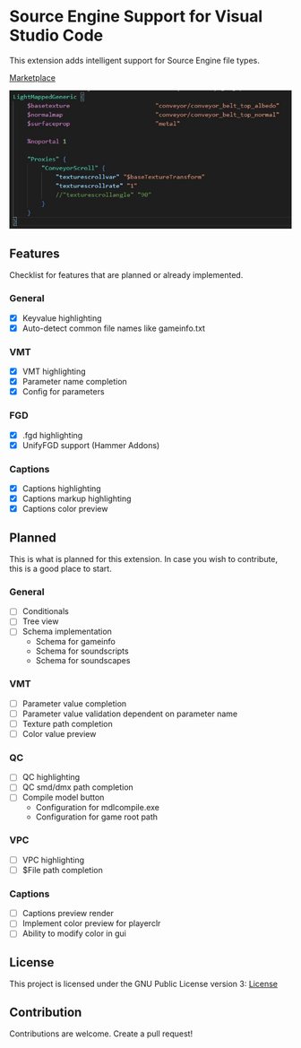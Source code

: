 # Source Engine Support for Visual Studio Code

This extension adds intelligent support for Source Engine file types.

[Marketplace](https://marketplace.visualstudio.com/items?itemName=stefan-h-at.source-engine-support)

![VMT Highlighting](samples/vmt-highlighting.jpg)

## Features
Checklist for features that are planned or already implemented.
### General
- [x] Keyvalue highlighting
- [x] Auto-detect common file names like gameinfo.txt

### VMT
- [x] VMT highlighting
- [x] Parameter name completion
- [x] Config for parameters

### FGD
- [x] .fgd highlighting
- [x] UnifyFGD support (Hammer Addons)

### Captions
- [x] Captions highlighting
- [x] Captions markup highlighting
- [x] Captions color preview

## Planned
This is what is planned for this extension. In case you wish to contribute, this is a good place to start.

### General
- [ ] Conditionals
- [ ] Tree view
- [ ] Schema implementation
  - Schema for gameinfo 
  - Schema for soundscripts
  - Schema for soundscapes

### VMT
- [ ] Parameter value completion
- [ ] Parameter value validation dependent on parameter name
- [ ] Texture path completion
- [ ] Color value preview

### QC
- [ ] QC highlighting
- [ ] QC smd/dmx path completion
- [ ] Compile model button
  - Configuration for mdlcompile.exe
  - Configuration for game root path

### VPC
- [ ] VPC highlighting
- [ ] $File path completion

### Captions
- [ ] Captions preview render
- [ ] Implement color preview for playerclr
- [ ] Ability to modify color in gui

## License
This project is licensed under the GNU Public License version 3: [License](LICENSE)

## Contribution
Contributions are welcome. Create a pull request!